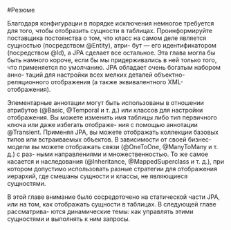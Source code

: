 #Резюме

Благодаря конфигурации в порядке исключения немногое требуется для того,
чтобы отобразить сущности в таблицах. Проинформируйте поставщика постоянства
о том, что класс на самом деле является сущностью (посредством @Entity), атри-
бут — его идентификатором (посредством @Id), а JPA сделает все остальное. Эта
глава могла бы быть намного короче, если бы мы придерживались в ней только
того, что применяется по умолчанию. JPA обладает очень богатым набором анно-
таций для настройки всех мелких деталей объектно-реляционного отображения
(а также эквивалентного XML-отображения).

Элементарные аннотации могут быть использованы в отношении атрибутов
(@Basic, @Temporal и т. д.) или классов для настройки отображения. Вы можете
изменить имя таблицы либо тип первичного ключа или даже избегать отображе-
ния с помощью аннотации @Transient. Применяя JPA, вы можете отображать
коллекции базовых типов или встраиваемых объектов. В зависимости от своей
бизнес-модели вы можете отображать связи (@OneToOne, @ManyToMany и т. д.) с раз-
ными направлениями и множественностью. То же самое касается и наследования
(@Inheritance, @MappedSuperclass и т. д.), при котором допустимо использовать
разные стратегии для отображения иерархий, где смешаны сущности и классы,
не являющиеся сущностями.

В этой главе внимание было сосредоточено на статической части JPA, или
на том, как отображать сущности в таблицах. В следующей главе рассматрива-
ются динамические темы: как управлять этими сущностями и выполнять к ним
запросы.